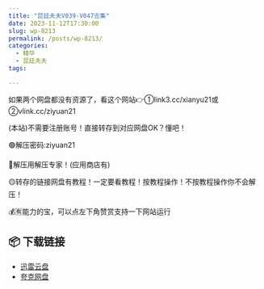```yaml
---
title: "昆廷夫夫V039-V047🈴集"
date: 2023-11-12T17:30:00
slug: wp-8213
permalink: /posts/wp-8213/
categories:
  - 精华
  - 昆廷夫夫
tags:

---
```


如果两个网盘都没有资源了，看这个网站👉①link3.cc/xianyu21或②vlink.cc/ziyuan21

(本站)不需要注册账号！直接转存到对应网盘OK？懂吧！

🟢解压密码:ziyuan21

🔵解压用解压专家！(应用商店有)

🟡转存的链接网盘有教程！一定要看教程！按教程操作！不按教程操作你不会解压！

💰🈶能力的宝，可以点左下角赞赏支持一下网站运行

## 📦 下载链接
- [迅雷云盘](https://blziyuan21.com/pay-download/8213?key=887128089b&down_id=0)
- [夸克网盘](https://blziyuan21.com/pay-download/8213?key=887128089b&down_id=1)

